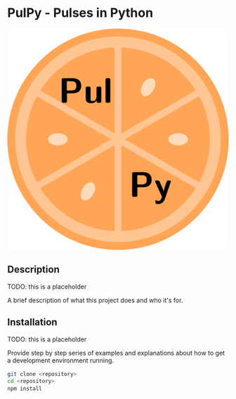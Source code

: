 # PulPy - Pulses in Python

![alt text](docs/figures/pulpy_logo.png)


## Description
TODO: this is a placeholder 

A brief description of what this project does and who it's for.

## Installation
TODO: this is a placeholder

Provide step by step series of examples and explanations about how to get a development environment running.

```bash
git clone <repository>
cd <repository>
npm install